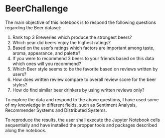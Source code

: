 # BeerChallenge

The main objective of this notebook is to respond the following questions regarding the Beer dataset:

1.	Rank top 3 Breweries which produce the strongest beers?
2.	Which year did beers enjoy the highest ratings? 
3.	Based on the user’s ratings which factors are important among taste, aroma, appearance, and palette?
4.	If you were to recommend 3 beers to your friends based on this data which ones will you recommend?
5.	Which Beer style seems to be the favorite based on reviews written by users? 
6.	How does written review compare to overall review score for the beer styles?
7.	How do find similar beer drinkers by using written reviews only?   

To explore the data and respond to the above questions, I have used some of my knowledge in different fields, such as Sentiment Analysis, Recommender Systems and Distributed Systems.

To reproduce the results, the user shall execute the Jupyter Notebook cells sequentially and have installed the propper tools and packages described along the notebook.

